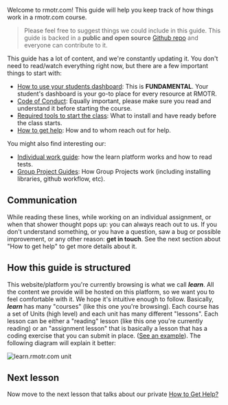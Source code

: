 Welcome to rmotr.com! This guide will help you keep track of how things work in a rmotr.com course.

> Please feel free to suggest things we could include in this guide. This guide is backed in a **public and open source** [Github repo](https://github.com/rmotr-curriculum/pyp-students-guide) and everyone can contribute to it.

This guide has a lot of content, and we're constantly updating it. You don't need to read/watch everything right now, but there are a few important things to start with:

* [How to use your students dashboard](/): This is **FUNDAMENTAL**. Your student's dashboard is your go-to place for every resource at RMOTR.
* [Code of Conduct](/): Equally important, please make sure you read and understand it before starting the course.
* [Required tools to start the class](/): What to install and have ready before the class starts.
* [How to get help](/): How and to whom reach out for help.

You might also find interesting our:

* [Individual work guide](/): how the learn platform works and how to read tests.
* [Group Project Guides](/): How Group Projects work (including installing libraries, github workflow, etc).

## Communication

While reading these lines, while working on an individual assignment, or when that shower thought pops up: you can always reach out to us. If you don't understand something, or you have a question, saw a bug or possible improvement, or any other reason: **get in touch**. See the next section about "How to get help" to get more details about it.

## How this guide is structured

This website/platform you're currently browsing is what we call _**learn**_. All the content we provide will be hosted on this platform, so we want you to feel comfortable with it. We hope it's intuitive enough to follow. Basically, _**learn**_ has many "courses" (like this one you're browsing). Each course has a set of Units (high level) and each unit has many different "lessons". Each lesson can be either a "reading" lesson (like this one you're currently reading) or an "assignment lesson" that is basically a lesson that has a coding exercise that you can submit in place. ([See an example](http://learn.rmotr.com/python/advanced-python-programming-class-material/introduction/your-first-coding-assignment)). The following diagram will explain it better:

![learn.rmotr.com unit](http://i.imgur.com/a7vWBXc.png)

## Next lesson

Now move to the next lesson that talks about our private [How to Get Help?](http://learn.rmotr.com/python/rmotrcom-students-guide/introduction/how-to-get-help)
